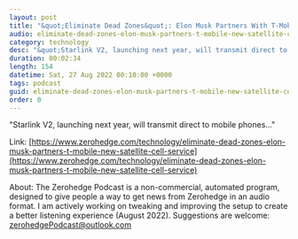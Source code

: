 ```yaml
---
layout: post
title: "&quot;Eliminate Dead Zones&quot;: Elon Musk Partners With T-Mobile For New Satellite-To-Cell-Service"
audio: eliminate-dead-zones-elon-musk-partners-t-mobile-new-satellite-cell-service-0
category: technology
desc: "&quot;Starlink V2, launching next year, will transmit direct to mobile phones...&quot; "
duration: 00:02:34
length: 154
datetime: Sat, 27 Aug 2022 00:10:00 +0000
tags: podcast
guid: eliminate-dead-zones-elon-musk-partners-t-mobile-new-satellite-cell-service-0
order: 0
---
```

&quot;Starlink V2, launching next year, will transmit direct to mobile phones...&quot; 

Link: [https://www.zerohedge.com/technology/eliminate-dead-zones-elon-musk-partners-t-mobile-new-satellite-cell-service](https://www.zerohedge.com/technology/eliminate-dead-zones-elon-musk-partners-t-mobile-new-satellite-cell-service)

About: The Zerohedge Podcast is a non-commercial, automated program, designed to give people a way to get news from Zerohedge in an audio format.  I am actively working on tweaking and improving the setup to create a better listening experience (August 2022).  Suggestions are welcome: [zerohedgePodcast@outlook.com](mailto:zerohedgePodcast@outlook.com)